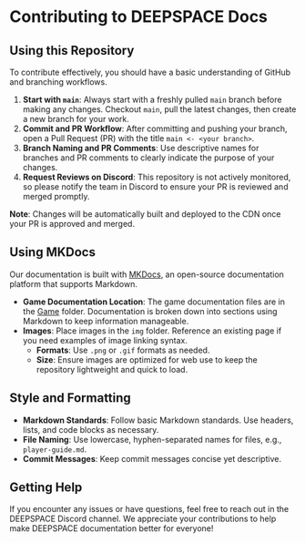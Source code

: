 # Contributing to DEEPSPACE Docs

## Using this Repository

To contribute effectively, you should have a basic understanding of GitHub and branching workflows.

1. **Start with `main`**: Always start with a freshly pulled `main` branch before making any changes. Checkout `main`, pull the latest changes, then create a new branch for your work.
2. **Commit and PR Workflow**: After committing and pushing your branch, open a Pull Request (PR) with the title `main <- <your branch>`.
3. **Branch Naming and PR Comments**: Use descriptive names for branches and PR comments to clearly indicate the purpose of your changes.
4. **Request Reviews on Discord**: This repository is not actively monitored, so please notify the team in Discord to ensure your PR is reviewed and merged promptly.

**Note**: Changes will be automatically built and deployed to the CDN once your PR is approved and merged.

## Using MKDocs

Our documentation is built with [MKDocs](https://www.mkdocs.org/getting-started/), an open-source documentation platform that supports Markdown.

- **Game Documentation Location**: The game documentation files are in the [Game](https://github.com/deepspace-game/deepspace-docs/tree/main/docs/game) folder. Documentation is broken down into sections using Markdown to keep information manageable.
- **Images**: Place images in the `img` folder. Reference an existing page if you need examples of image linking syntax.  
  - **Formats**: Use `.png` or `.gif` formats as needed.  
  - **Size**: Ensure images are optimized for web use to keep the repository lightweight and quick to load.

## Style and Formatting

- **Markdown Standards**: Follow basic Markdown standards. Use headers, lists, and code blocks as necessary.
- **File Naming**: Use lowercase, hyphen-separated names for files, e.g., `player-guide.md`.
- **Commit Messages**: Keep commit messages concise yet descriptive.

## Getting Help

If you encounter any issues or have questions, feel free to reach out in the DEEPSPACE Discord channel. We appreciate your contributions to help make DEEPSPACE documentation better for everyone!

